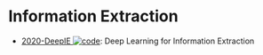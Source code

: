 # Information Extraction

- [2020-DeepIE ![code](https://ng-tech.icu/assets/code.svg)](https://github.com/loujie0822/DeepIE): Deep Learning for Information Extraction
